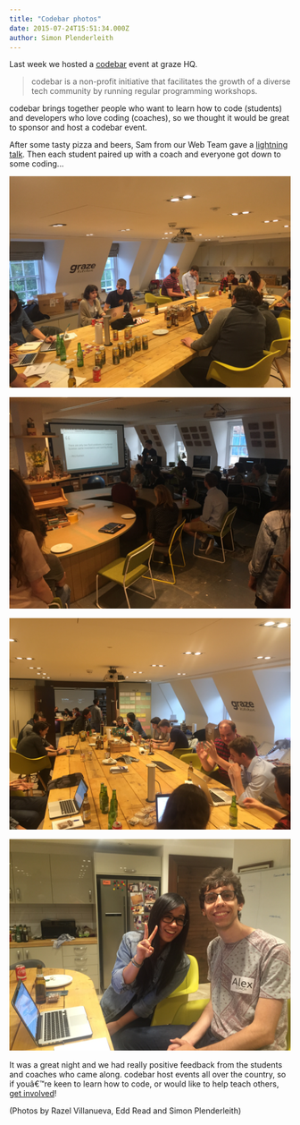 ```yaml
---
title: "Codebar photos"
date: 2015-07-24T15:51:34.000Z
author: Simon Plenderleith
---
```


Last week we hosted a [codebar](http://codebar.io/) event at graze HQ. 

> codebar is a non-profit initiative that facilitates the growth of a diverse tech community by running regular programming workshops.

codebar brings together people who want to learn how to code (students) and developers who love coding (coaches), so we thought it would be great to sponsor and host a codebar event.

After some tasty pizza and beers, Sam from our Web Team gave a [lightning talk](http://tech.graze.com/2015/07/17/naming-things/). Then each student paired up with a coach and everyone got down to some coding...

![](/content/images/2015/07/19675040096_ac6aa38ba7_o.jpg)

![](/content/images/2015/07/19513250600_3f71af499c_o.jpg)

![](/content/images/2015/07/IMG_3723.JPG)

![](/content/images/2015/07/IMG_3726.JPG)

It was a great night and we had really positive feedback from the students and coaches who came along. codebar host events all over the country, so if youâ€™re keen to learn how to code, or would like to help teach others, [get involved](http://codebar.io/events)!

(Photos by Razel Villanueva, Edd Read and Simon Plenderleith)